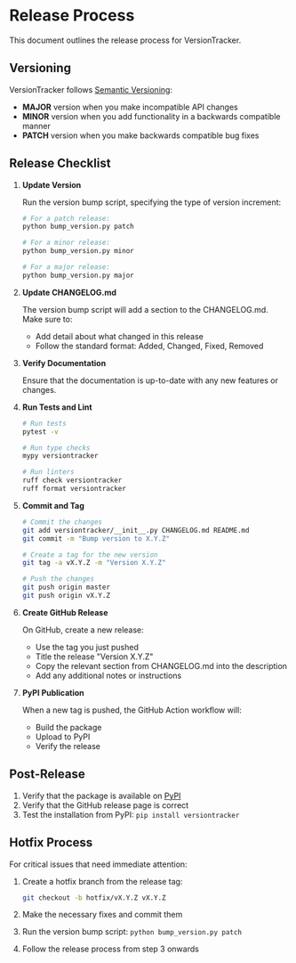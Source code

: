 # Release Process

This document outlines the release process for VersionTracker.

## Versioning

VersionTracker follows [Semantic Versioning](https://semver.org/):

- **MAJOR** version when you make incompatible API changes
- **MINOR** version when you add functionality in a backwards compatible manner
- **PATCH** version when you make backwards compatible bug fixes

## Release Checklist

1. **Update Version**

   Run the version bump script, specifying the type of version increment:

   ```bash
   # For a patch release:
   python bump_version.py patch

   # For a minor release:
   python bump_version.py minor

   # For a major release:
   python bump_version.py major
   ```

2. **Update CHANGELOG.md**

   The version bump script will add a section to the CHANGELOG.md. Make sure to:
   - Add detail about what changed in this release
   - Follow the standard format: Added, Changed, Fixed, Removed

3. **Verify Documentation**

   Ensure that the documentation is up-to-date with any new features or changes.

4. **Run Tests and Lint**

   ```bash
   # Run tests
   pytest -v

   # Run type checks
   mypy versiontracker

   # Run linters
   ruff check versiontracker
   ruff format versiontracker
   ```

5. **Commit and Tag**

   ```bash
   # Commit the changes
   git add versiontracker/__init__.py CHANGELOG.md README.md
   git commit -m "Bump version to X.Y.Z"

   # Create a tag for the new version
   git tag -a vX.Y.Z -m "Version X.Y.Z"

   # Push the changes
   git push origin master
   git push origin vX.Y.Z
   ```

6. **Create GitHub Release**

   On GitHub, create a new release:
   - Use the tag you just pushed
   - Title the release "Version X.Y.Z"
   - Copy the relevant section from CHANGELOG.md into the description
   - Add any additional notes or instructions

7. **PyPI Publication**

   When a new tag is pushed, the GitHub Action workflow will:
   - Build the package
   - Upload to PyPI
   - Verify the release

## Post-Release

1. Verify that the package is available on [PyPI](https://pypi.org/project/versiontracker/)
2. Verify that the GitHub release page is correct
3. Test the installation from PyPI: `pip install versiontracker`

## Hotfix Process

For critical issues that need immediate attention:

1. Create a hotfix branch from the release tag:

   ```bash
   git checkout -b hotfix/vX.Y.Z vX.Y.Z
   ```

2. Make the necessary fixes and commit them
3. Run the version bump script: `python bump_version.py patch`
4. Follow the release process from step 3 onwards


